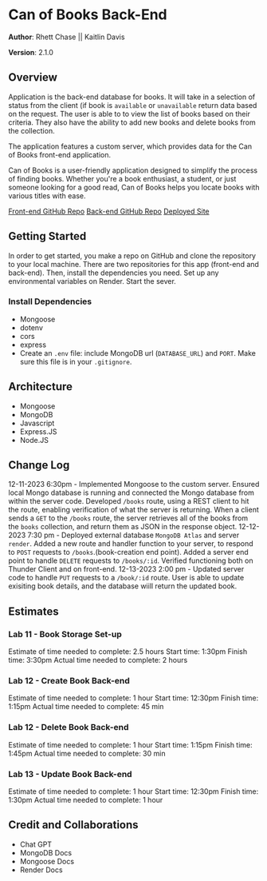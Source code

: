 # Can of Books Back-End

**Author**: Rhett Chase || Kaitlin Davis

**Version**: 2.1.0

## Overview

Application is the back-end database for books. It will take in a selection of status from the client (if book is `available` or `unavailable` return data based on the request.  The user is able to to view the list of books based on their criteria. They also have the ability to add new books and delete books from the collection.

The application features a custom server, which provides data for the Can of Books front-end application.

Can of Books is a user-friendly application designed to simplify the process of finding books. Whether you're a book enthusiast, a student, or just someone looking for a good read, Can of Books helps you locate books with various titles with ease.

[Front-end GitHub Repo](https://github.com/KaitlinDa/can-of-books-frontend)
[Back-end GitHub Repo](https://github.com/rhettchase/code-301-can-of-books-backend/tree/main)
[Deployed Site](https://can-of-books-rckd.netlify.app/)

## Getting Started

In order to get started, you make a repo on GitHub and clone the repository to your local machine. There are two repositories for this app (front-end and back-end). Then, install the dependencies you need. Set up any environmental variables on Render. Start the sever.

### Install Dependencies

- Mongoose
- dotenv
- cors
- express
- Create an `.env` file: include MongoDB url (`DATABASE_URL`) and `PORT`. Make sure this file is in your `.gitignore`.

## Architecture

- Mongoose
- MongoDB
- Javascript
- Express.JS
- Node.JS

## Change Log

12-11-2023 6:30pm - Implemented Mongoose to the custom server. Ensured local Mongo database is running and connected the Mongo database from within the server code. Developed `/books` route, using a REST client to hit the route, enabling verification of what the server is returning. When a client sends a `GET` to the `/books` route, the server retrieves all of the books from the `books` collection, and return them as JSON in the response object.
12-12-2023 7:30 pm - Deployed external database `MongoDB Atlas` and server `render`. Added a new route and handler function to your server, to respond to `POST` requests to `/books`.(book-creation end point). Added a server end point to handle `DELETE` requests to `/books/:id`. Verified functioning both on Thunder Client and on front-end.
12-13-2023 2:00 pm - Updated server code to handle `PUT` requests to a `/book/:id` route. User is able to update exisiting book details, and the database wiill return the updated book.

## Estimates

### Lab 11 - Book Storage Set-up

Estimate of time needed to complete: 2.5 hours
Start time: 1:30pm
Finish time: 3:30pm
Actual time needed to complete: 2 hours

### Lab 12 - Create Book Back-end

Estimate of time needed to complete: 1 hour
Start time: 12:30pm
Finish time: 1:15pm
Actual time needed to complete: 45 min

### Lab 12 - Delete Book Back-end

Estimate of time needed to complete: 1 hour
Start time: 1:15pm
Finish time: 1:45pm
Actual time needed to complete: 30 min

### Lab 13 - Update Book Back-end

Estimate of time needed to complete: 1 hour
Start time: 12:30pm
Finish time: 1:30pm
Actual time needed to complete: 1 hour

## Credit and Collaborations

- Chat GPT
- MongoDB Docs
- Mongoose Docs
- Render Docs
